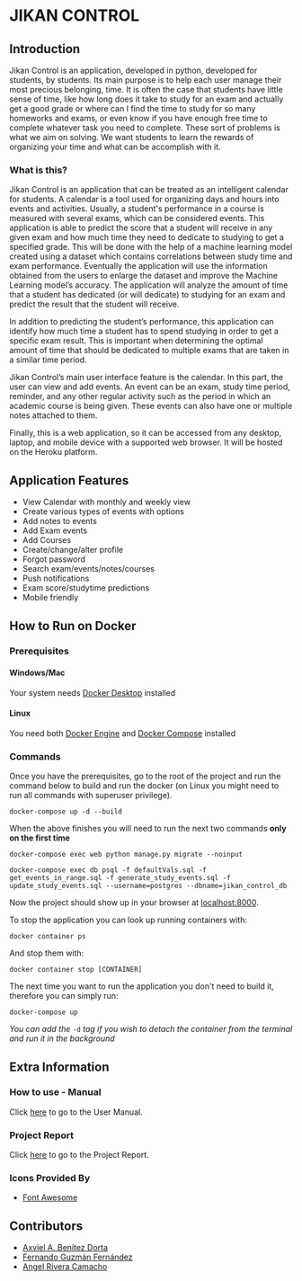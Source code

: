 # JIKAN CONTROL

## Introduction
Jikan Control is an application, developed in python, developed for students, by students. Its main purpose is to help each user manage their most precious belonging, time. It is often the case that students have little sense of time, like how long does it take to study for an exam and actually get a good grade or where can I find the time to study for so many homeworks and exams, or even know if you have enough free time to complete whatever task you need to complete. These sort of problems is what we aim on solving. We want students to learn the rewards of organizing your time and what can be accomplish with it.


### What is this?

Jikan Control is an application that can be treated as an intelligent calendar for students. A calendar is a tool used for organizing days and hours into events and activities. Usually, a student's performance in a course is measured with several exams, which can be considered events. This application is able to predict the score that a student will receive in any given exam and how much time they need to dedicate to studying to get a specified grade. This will be done with the help of a machine learning model created using a dataset which contains correlations between study time and exam performance. Eventually the application will use the information obtained from the users to enlarge the dataset and improve the Machine Learning model’s accuracy. The application will analyze the amount of time that a student has dedicated (or will dedicate) to studying for an exam and predict the result that the student will receive. 

In addition to predicting the student’s performance, this application can identify how much time a student has to spend studying in order to get a specific exam result. This is important when determining the optimal amount of time that should be dedicated to multiple exams that are taken in a similar time period. 

Jikan Control’s main user interface feature is the calendar. In this part, the user can view and add events. An event can be an exam, study time period, reminder, and any other regular activity such as the period in which an academic course is being given. These events can also have one or multiple notes attached to them.

Finally, this is a web application, so it can be accessed from any desktop, laptop, and mobile device with a supported web browser. It will be hosted on the Heroku platform. 

## Application Features

* View Calendar with monthly and weekly view
* Create various types of events with options
* Add notes to events
* Add Exam events
* Add Courses
* Create/change/alter profile
* Forgot password
* Search exam/events/notes/courses
* Push notifications
* Exam score/studytime predictions
* Mobile friendly


## How to Run on Docker

### Prerequisites

#### Windows/Mac
Your system needs [Docker Desktop](https://www.docker.com/products/docker-desktop) installed

#### Linux
You need both [Docker Engine](https://docs.docker.com/engine/install/) and [Docker Compose](https://docs.docker.com/compose/install/) installed

### Commands
Once you have the prerequisites, go to the root of the project and run the command below to build and run the docker (on Linux you might need to run all commands with superuser privilege).

```
docker-compose up -d --build
```

When the above finishes you will need to run the next two commands **only on the first time**
```
docker-compose exec web python manage.py migrate --noinput
```
```
docker-compose exec db psql -f defaultVals.sql -f get_events_in_range.sql -f generate_study_events.sql -f update_study_events.sql --username=postgres --dbname=jikan_control_db
```
Now the project should show up in your browser at [localhost:8000](http://localhost:8000/).

To stop the application you can look up running containers with:
```
docker container ps
```
And stop them with:
```
docker container stop [CONTAINER]
```

The next time you want to run the application you don't need to build it, therefore you can simply run:
```
docker-compose up
```
*You can add the* ```-d``` *tag if you wish to detach the container from the terminal and run it in the background*

## Extra Information

### How to use - Manual

Click [here](https://github.com/axviel/JIKAN_CONTROL/wiki/Manual) to go to the User Manual.

### Project Report

Click [here](https://google.com) to go to the Project Report.

### Icons Provided By

* [Font Awesome](https://fontawesome.com/)

## Contributors

* [Axviel A. Benítez Dorta](https://github.com/axviel)
* [Fernando Guzmán Fernández](https://github.com/FernandoLGuzman)
* [Angel Rivera Camacho](https://github.com/anrarivera)


